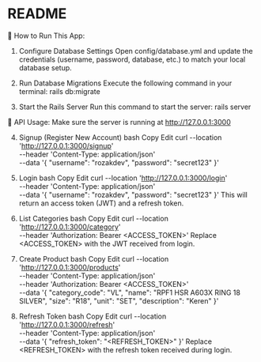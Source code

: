# README

🔧 How to Run This App:
1. Configure Database Settings
Open config/database.yml and update the credentials (username, password, database, etc.) to match your local database setup.

2. Run Database Migrations
Execute the following command in your terminal:
rails db:migrate

3. Start the Rails Server
Run this command to start the server:
rails server

🚀 API Usage:
Make sure the server is running at http://127.0.0.1:3000

4. Signup (Register New Account)
bash
Copy
Edit
curl --location 'http://127.0.0.1:3000/signup' \
--header 'Content-Type: application/json' \
--data '{
  "username": "rozakdev",
  "password": "secret123"
}'
5. Login
bash
Copy
Edit
curl --location 'http://127.0.0.1:3000/login' \
--header 'Content-Type: application/json' \
--data '{
  "username": "rozakdev",
  "password": "secret123"
}'
This will return an access token (JWT) and a refresh token.

6. List Categories
bash
Copy
Edit
curl --location 'http://127.0.0.1:3000/category' \
--header 'Authorization: Bearer <ACCESS_TOKEN>'
Replace <ACCESS_TOKEN> with the JWT received from login.

7. Create Product
bash
Copy
Edit
curl --location 'http://127.0.0.1:3000/products' \
--header 'Content-Type: application/json' \
--header 'Authorization: Bearer <ACCESS_TOKEN>' \
--data '{
  "category_code": "VL",
  "name": "RPF1 HSR A603X RING 18 SILVER",
  "size": "R18",
  "unit": "SET",
  "description": "Keren"
}'
8. Refresh Token
bash
Copy
Edit
curl --location 'http://127.0.0.1:3000/refresh' \
--header 'Content-Type: application/json' \
--data '{
  "refresh_token": "<REFRESH_TOKEN>"
}'
Replace <REFRESH_TOKEN> with the refresh token received during login.
